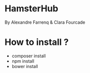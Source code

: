 HamsterHub
==========
By Alexandre Farrenq & Clara Fourcade

# How to install ?
- composer install
- npm install
- bower install